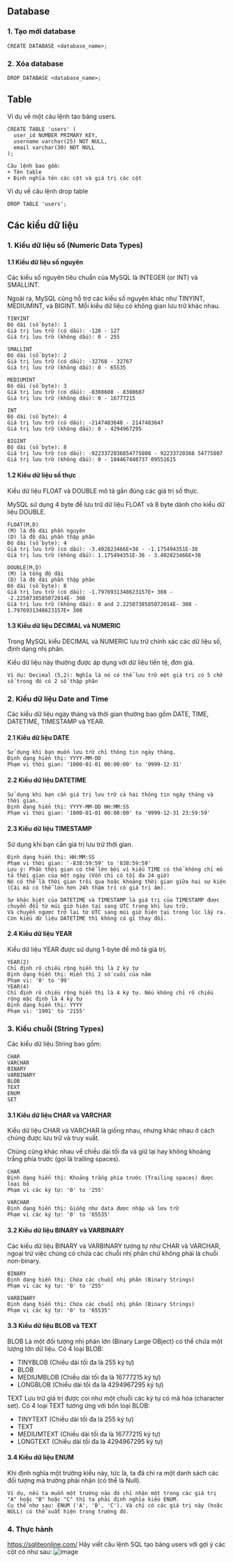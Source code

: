 ## Database
### 1. Tạo mới database
```
CREATE DATABASE <database_name>;
```
### 2. Xóa database
```
DROP DATABASE <database_name>;
```

## Table
Ví dụ về một câu lệnh tạo bảng users.
```
CREATE TABLE 'users' ( 
  user_id NUMBER PRIMARY KEY,
  username varchar(25) NOT NULL,
  email varchar(30) NOT NULL
);
```
```
Câu lệnh bao gồm:
+ Tên table
+ Định nghĩa tên các cột và giá trị các cột
```

Ví dụ về câu lệnh drop table
```
DROP TABLE 'users';
```

## Các kiểu dữ liệu
### 1. Kiểu dữ liệu số (Numeric Data Types)
#### 1.1 Kiểu dữ liệu số nguyên
Các kiểu số nguyên tiêu chuẩn của MySQL là INTEGER (or INT) và SMALLINT.

Ngoài ra, MySQL cũng hỗ trợ các kiểu số nguyên khác như TINYINT, MEDIUMINT, và BIGINT. Mỗi kiểu dữ liệu có không gian lưu trữ khác nhau.
```
TINYINT
Độ dài (số byte): 1
Giá trị lưu trữ (có dấu): -128 - 127
Giá trị lưu trữ (không dấu): 0 - 255
```
```
SMALLINT
Độ dài (số byte): 2
Giá trị lưu trữ (có dấu): -32768 - 32767
Giá trị lưu trữ (không dấu): 0 - 65535
```
```
MEDIUMINT
Độ dài (số byte): 3
Giá trị lưu trữ (có dấu): -8388608 - 8388607
Giá trị lưu trữ (không dấu): 0 - 16777215
```
```
INT
Độ dài (số byte): 4
Giá trị lưu trữ (có dấu): -2147483648 - 2147483647
Giá trị lưu trữ (không dấu): 0 - 4294967295
```
```
BIGINT
Độ dài (số byte): 8
Giá trị lưu trữ (có dấu): -9223372036854775808 - 92233720368 54775807
Giá trị lưu trữ (không dấu): 0 - 184467440737 09551615
```
#### 1.2 Kiểu dữ liệu số thực
Kiểu dữ liệu FLOAT và DOUBLE mô tả gần đúng các giá trị số thực.

MySQL sử dụng 4 byte để lưu trữ dữ liệu FLOAT và 8 byte dành cho kiểu dữ liệu DOUBLE.
```
FLOAT(M,D)
(M) là độ dài phần nguyên
(D) là độ dài phần thập phân
Độ dài (số byte): 4
Giá trị lưu trữ (có dấu): -3.402823466E+38 - -1.175494351E-38
Giá trị lưu trữ (không dấu): 1.175494351E-38 - 3.402823466E+38
```
```
DOUBLE(M,D)
(M) là tổng độ dài
(D) là độ dài phần thập phân
Độ dài (số byte): 8
Giá trị lưu trữ (có dấu): -1.7976931348623157E+ 308 - -2.2250738585072014E- 308
Giá trị lưu trữ (không dấu): 0 and 2.2250738585072014E- 308 - 1.7976931348623157E+ 308
```
#### 1.3 Kiểu dữ liệu DECIMAL và NUMERIC
Trong MySQL kiểu DECIMAL và NUMERIC lưu trữ chính xác các dữ liệu số, định dạng nhị phân. 

Kiểu dữ liệu này thường được áp dụng với dữ liệu tiền tệ, đơn giá.
```
Ví dụ: Decimal (5,2): Nghĩa là nó có thể lưu trữ một giá trị có 5 chữ số trong đó có 2 số thập phân
```
### 2. Kiểu dữ liệu Date and Time
Các kiểu dữ liệu ngày tháng và thời gian thường bao gồm DATE, TIME, DATETIME, TIMESTAMP và YEAR.
#### 2.1 Kiểu dữ liệu DATE
```
Sử dụng khi bạn muốn lưu trữ chỉ thông tin ngày tháng.
Định dạng hiển thị: YYYY-MM-DD
Phạm vi thời gian: '1000-01-01 00:00:00' to '9999-12-31'
```
#### 2.2 Kiểu dữ liệu DATETIME
```
Sử dụng khi bạn cần giá trị lưu trữ cả hai thông tin ngày tháng và thời gian.
Định dạng hiển thị: YYYY-MM-DD HH:MM:SS
Phạm vi thời gian: '1000-01-01 00:00:00' to '9999-12-31 23:59:59'
```
#### 2.3 Kiểu dữ liệu TIMESTAMP
Sử dụng khi bạn cần giá trị lưu trữ thời gian.
```
Định dạng hiển thị: HH:MM:SS
Phạm vi thời gian: '-838:59:59' to '838:59:59'
Lưu ý: Phần thời gian có thể lớn bởi vì kiểu TIME có thể không chỉ mô tả thời gian của một ngày (Vốn chỉ có tối đa 24 giờ)
Nó có thể là thời gian trôi qua hoặc khoảng thời gian giữa hai sự kiện (Cái mà có thể lớn hơn 24h thậm trí có giá trị âm).
```

```
Sự khác biệt của DATETIME và TIMESTAMP là giá trị của TIMESTAMP được chuyển đổi từ múi giờ hiện tại sang UTC trong khi lưu trữ.
Và chuyển ngược trở lại từ UTC sang múi giờ hiện tại trong lúc lấy ra. Còn kiểu dữ liệu DATETIME thì không có gì thay đổi.
```

#### 2.4 Kiểu dữ liệu YEAR
Kiểu dữ liệu YEAR được sử dụng 1-byte để mô tả giá trị.
```
YEAR(2)
Chỉ định rõ chiều rộng hiển thị là 2 ký tự
Định dạng hiển thị: Hiển thị 2 số cuối của năm
Phạm vi: '0' to '99'
YEAR(4)
Chỉ định rõ chiều rộng hiển thị là 4 ký tự. Nếu không chỉ rõ chiều rộng mặc định là 4 ký tự
Định dạng hiển thị: YYYY
Phạm vi: '1901' to '2155'
```
### 3. Kiểu chuỗi (String Types)
Các kiểu dữ liệu String bao gồm:
```
CHAR
VARCHAR
BINARY
VARBINARY
BLOB
TEXT
ENUM
SET
```
#### 3.1 Kiểu dữ liệu CHAR và VARCHAR
Kiểu dữ liệu CHAR và VARCHAR là giống nhau, nhưng khác nhau ở cách chúng được lưu trữ và truy xuất. 

Chúng cũng khác nhau về chiều dài tối đa và giữ lại hay không khoảng trắng phía trước (gọi là trailing spaces).
```
CHAR
Định dạng hiển thị: Khoảng trắng phía trước (Trailing spaces) được loại bỏ
Phạm vi các ký tự: '0' to '255'
```
```
VARCHAR
Định dạng hiển thị: Giống như data được nhập và lưu trữ
Phạm vi các ký tự: '0' to '65535'
```
#### 3.2 Kiểu dữ liệu BINARY và VARBINARY
Các kiểu dữ liệu BINARY và VARBINARY tương tự như CHAR và VARCHAR, ngoại trừ việc chúng có chứa các chuỗi nhị phân chứ không phải là chuỗi non-binary.
```
BINARY
Định dạng hiển thị: Chứa các chuỗi nhị phân (Binary Strings)
Phạm vi các ký tự: '0' to '255'
```
```
VARBINARY
Định dạng hiển thị: Chứa các chuỗi nhị phân (Binary Strings)
Phạm vi các ký tự: '0' to '65535'
```
#### 3.3 Kiểu dữ liệu BLOB và TEXT
BLOB
Là một đối tượng nhị phân lớn (Binary Large OBject) có thể chứa một lượng lớn dữ liệu.
 Có 4 loại BLOB:
  - TINYBLOB (Chiều dài tối đa là 255 ký tự)
  - BLOB
  - MEDIUMBLOB (Chiều dài tối đa là 16777215 ký tự)
  - LONGBLOB (Chiều dài tối đa là 4294967295 ký tự)

TEXT
Lưu trữ giá trị được coi như một chuỗi các ký tự có mã hóa (character set). 
Có 4 loại TEXT tương ứng với bốn loại BLOB:
  - TINYTEXT (Chiều dài tối đa là 255 ký tự)
  - TEXT
  - MEDIUMTEXT (Chiều dài tối đa là 16777215 ký tự)
  - LONGTEXT (Chiều dài tối đa là 4294967295 ký tự)

#### 3.4 Kiểu dữ liệu ENUM
Khi định nghĩa một trường kiểu này, tức là, ta đã chỉ ra một danh sách các đối tượng mà trường phải nhận (có thể là Null).
```
Ví dụ, nếu ta muốn một trường nào đó chỉ nhận một trong các giá trị "A" hoặc "B" hoặc "C" thì ta phải định nghĩa kiểu ENUM.
Cụ thể như sau: ENUM ('A', 'B', 'C'). Và chỉ có các giá trị này (hoặc NULL) có thể xuất hiện trong trường đó.
```

### 4. Thực hành
https://sqliteonline.com/
Hãy viết câu lệnh SQL tạo bảng users với gợi ý các cột có như sau:
![image](https://user-images.githubusercontent.com/25264763/208044941-c4fa89c6-f172-4223-9115-ccf9b3e13f40.png)

